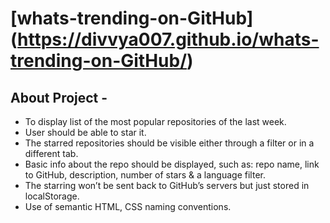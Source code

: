 # [whats-trending-on-GitHub] (https://divvya007.github.io/whats-trending-on-GitHub/)

## About Project - 

* To display list of the most popular repositories of the last week.
* User should be able to star it.
* The starred repositories should be visible either through a filter or in a different tab.
* Basic info about the repo should be displayed, such as: repo name, link to GitHub, description, number of stars & a language filter.
* The starring won’t be sent back to GitHub’s servers but just stored in localStorage.
* Use of semantic HTML, CSS naming conventions. 
